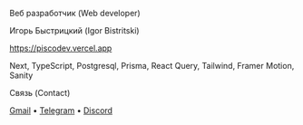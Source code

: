 Веб разработчик (Web developer)

Игорь Быстрицкий (Igor Bistritski)

https://piscodev.vercel.app

Next, TypeScript, Postgresql, Prisma, React Query, Tailwind, Framer Motion, Sanity

Связь (Contact)

[Gmail](mailto:igor.bistr01092003@gmail.com) • [Telegram](https://t.me/piscopancer) • [Discord](https://discordapp.com/users/piscopancer)
